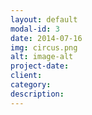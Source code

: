 ```yaml
---
layout: default
modal-id: 3
date: 2014-07-16
img: circus.png
alt: image-alt
project-date: 
client: 
category: 
description: 
---
```

